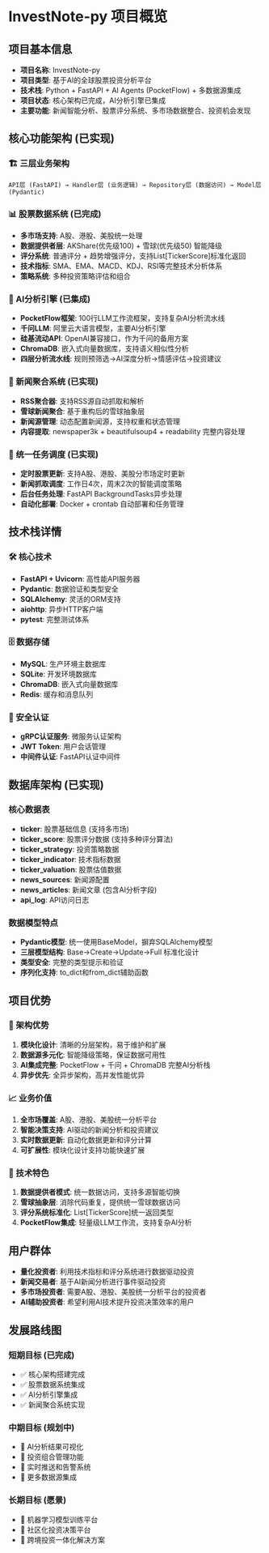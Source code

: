 # InvestNote-py 项目概览

## 项目基本信息

- **项目名称**: InvestNote-py
- **项目类型**: 基于AI的全球股票投资分析平台
- **技术栈**: Python + FastAPI + AI Agents (PocketFlow) + 多数据源集成
- **项目状态**: 核心架构已完成，AI分析引擎已集成
- **主要功能**: 新闻智能分析、股票评分系统、多市场数据整合、投资机会发现

## 核心功能架构 (已实现)

### 🏗️ 三层业务架构
```
API层 (FastAPI) → Handler层 (业务逻辑) → Repository层 (数据访问) → Model层 (Pydantic)
```

### 📊 股票数据系统 (已完成)
- **多市场支持**: A股、港股、美股统一处理
- **数据提供者层**: AKShare(优先级100) + 雪球(优先级50) 智能降级
- **评分系统**: 普通评分 + 趋势增强评分，支持List[TickerScore]标准化返回
- **技术指标**: SMA、EMA、MACD、KDJ、RSI等完整技术分析体系
- **策略系统**: 多种投资策略评估和组合

### 🤖 AI分析引擎 (已集成)
- **PocketFlow框架**: 100行LLM工作流框架，支持复杂AI分析流水线
- **千问LLM**: 阿里云大语言模型，主要AI分析引擎
- **硅基流动API**: OpenAI兼容接口，作为千问的备用方案
- **ChromaDB**: 嵌入式向量数据库，支持语义相似性分析
- **四层分析流水线**: 规则预筛选→AI深度分析→情感评估→投资建议

### 📰 新闻聚合系统 (已实现)
- **RSS聚合器**: 支持RSS源自动抓取和解析
- **雪球新闻聚合**: 基于重构后的雪球抽象层
- **新闻源管理**: 动态配置新闻源，支持权重和状态管理
- **内容提取**: newspaper3k + beautifulsoup4 + readability 完整内容处理

### 🔄 统一任务调度 (已实现)
- **定时股票更新**: 支持A股、港股、美股分市场定时更新
- **新闻抓取调度**: 工作日4次，周末2次的智能调度策略
- **后台任务处理**: FastAPI BackgroundTasks异步处理
- **自动化部署**: Docker + crontab 自动部署和任务管理

## 技术栈详情

### 🛠️ 核心技术
- **FastAPI + Uvicorn**: 高性能API服务器
- **Pydantic**: 数据验证和类型安全
- **SQLAlchemy**: 灵活的ORM支持
- **aiohttp**: 异步HTTP客户端
- **pytest**: 完整测试体系

### 🗄️ 数据存储
- **MySQL**: 生产环境主数据库
- **SQLite**: 开发环境数据库
- **ChromaDB**: 嵌入式向量数据库
- **Redis**: 缓存和消息队列

### 🔐 安全认证
- **gRPC认证服务**: 微服务认证架构
- **JWT Token**: 用户会话管理
- **中间件认证**: FastAPI认证中间件

## 数据库架构 (已实现)

### 核心数据表
- **ticker**: 股票基础信息 (支持多市场)
- **ticker_score**: 股票评分数据 (支持多种评分算法)
- **ticker_strategy**: 投资策略数据
- **ticker_indicator**: 技术指标数据
- **ticker_valuation**: 股票估值数据
- **news_sources**: 新闻源配置
- **news_articles**: 新闻文章 (包含AI分析字段)
- **api_log**: API访问日志

### 数据模型特点
- **Pydantic模型**: 统一使用BaseModel，摒弃SQLAlchemy模型
- **三层模型结构**: Base→Create→Update→Full 标准化设计
- **类型安全**: 完整的类型提示和验证
- **序列化支持**: to_dict和from_dict辅助函数

## 项目优势

### 🎯 架构优势
1. **模块化设计**: 清晰的分层架构，易于维护和扩展
2. **数据源多元化**: 智能降级策略，保证数据可用性
3. **AI集成完整**: PocketFlow + 千问 + ChromaDB 完整AI分析栈
4. **异步优先**: 全异步架构，高并发性能优异

### 📈 业务价值
1. **全市场覆盖**: A股、港股、美股统一分析平台
2. **智能决策支持**: AI驱动的新闻分析和投资建议
3. **实时数据更新**: 自动化数据更新和评分计算
4. **可扩展性**: 模块化设计支持功能快速扩展

### 🔧 技术特色
1. **数据提供者模式**: 统一数据访问，支持多源智能切换
2. **雪球抽象层**: 消除代码重复，提供统一雪球数据访问
3. **评分系统标准化**: List[TickerScore]统一返回类型
4. **PocketFlow集成**: 轻量级LLM工作流，支持复杂AI分析

## 用户群体

- **量化投资者**: 利用技术指标和评分系统进行数据驱动投资
- **新闻交易者**: 基于AI新闻分析进行事件驱动投资
- **多市场投资者**: 需要A股、港股、美股统一分析平台的投资者
- **AI辅助投资者**: 希望利用AI技术提升投资决策效率的用户

## 发展路线图

### 短期目标 (已完成)
- ✅ 核心架构搭建完成
- ✅ 股票数据系统集成
- ✅ AI分析引擎集成
- ✅ 新闻聚合系统实现

### 中期目标 (规划中)
- 🔄 AI分析结果可视化
- 🔄 投资组合管理功能
- 🔄 实时推送和告警系统
- 🔄 更多数据源集成

### 长期目标 (愿景)
- 🎯 机器学习模型训练平台
- 🎯 社区化投资决策平台
- 🎯 跨境投资一体化解决方案 